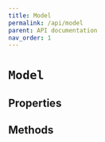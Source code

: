 ```yaml
---
title: Model
permalink: /api/model
parent: API documentation
nav_order: 1
---
```


# `Model`

## Properties

## Methods